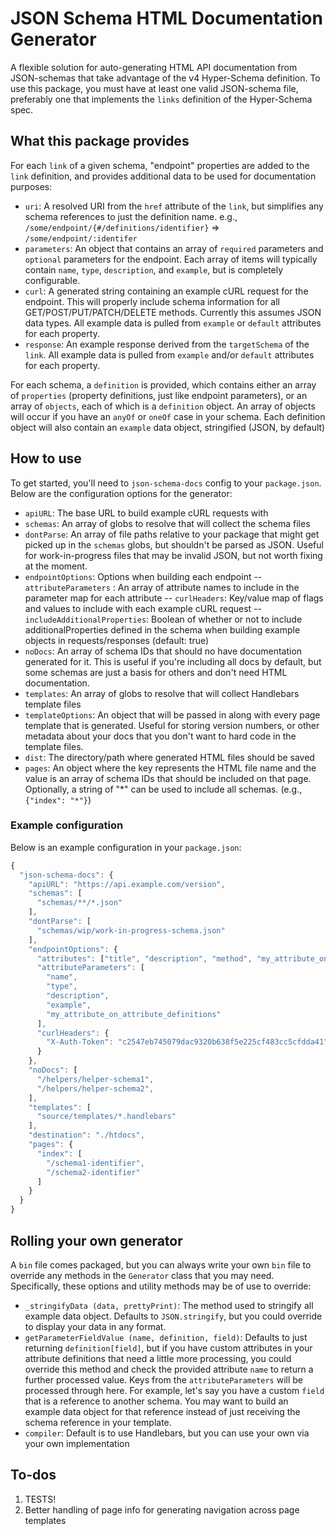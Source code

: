 JSON Schema HTML Documentation Generator
=========================================

A flexible solution for auto-generating HTML API documentation from JSON-schemas that take advantage of the v4 Hyper-Schema definition. To use this package, you must have at least one valid JSON-schema file, preferably one that implements the `links` definition of the Hyper-Schema spec.

## What this package provides ##
For each `link` of a given schema, "endpoint" properties are added to the `link` definition, and provides additional data to be used for documentation purposes:

- `uri`: A resolved URI from the `href` attribute of the `link`, but simplifies any schema references to just the definition name. e.g., `/some/endpoint/{#/definitions/identifier}` => `/some/endpoint/:identifer`
- `parameters`: An object that contains an array of `required` parameters and `optional` parameters for the endpoint. Each array of items will typically contain `name`, `type`, `description`, and `example`, but is completely configurable.
- `curl`: A generated string containing an example cURL request for the endpoint. This will properly include schema information for all GET/POST/PUT/PATCH/DELETE methods. Currently this assumes JSON data types. All example data is pulled from `example` or `default` attributes for each property.
- `response`: An example response derived from the `targetSchema` of the `link`. All example data is pulled from `example` and/or `default` attributes for each property.

For each schema, a `definition` is provided, which contains either an array of `properties` (property definitions, just like endpoint parameters), or an array of `objects`, each of which is a `definition` object. An array of objects will occur if you have an `anyOf` or `oneOf` case in your schema. Each definition object will also contain an `example` data object, stringified (JSON, by default)

## How to use ##
To get started, you'll need to `json-schema-docs` config to your `package.json`. Below are the configuration options for the generator:

- `apiURL`: The base URL to build example cURL requests with
- `schemas`: An array of globs to resolve that will collect the schema files
- `dontParse`: An array of file paths relative to your package that might get picked up in the `schemas` globs, but shouldn't be parsed as JSON. Useful for work-in-progress files that may be invalid JSON, but not worth fixing at the moment.
- `endpointOptions`: Options when building each endpoint
-- `attributeParameters` : An array of attribute names to include in the parameter map for each attribute
-- `curlHeaders`: Key/value map of flags and values to include with each example cURL request
-- `includeAdditionalProperties`: Boolean of whether or not to include additionalProperties defined in the schema when building example objects in requests/responses (default: true)
- `noDocs`: An array of schema IDs that should no have documentation generated for it. This is useful if you're including all docs by default, but some schemas are just a basis for others and don't need HTML documentation.
- `templates`: An array of globs to resolve that will collect Handlebars template files
- `templateOptions`: An object that will be passed in along with every page template that is generated. Useful for storing version numbers, or other metadata about your docs that you don't want to hard code in the template files.
- `dist`: The directory/path where generated HTML files should be saved
- `pages`: An object where the key represents the HTML file name and the value is an array of schema IDs that should be included on that page. Optionally, a string of "*" can be used to include all schemas. (e.g., `{"index": "*"}`)

### Example configuration ###
Below is an example configuration in your `package.json`:

```javascript
{
  "json-schema-docs": {
    "apiURL": "https://api.example.com/version",
    "schemas": [
      "schemas/**/*.json"
    ],
    "dontParse": [
      "schemas/wip/work-in-progress-schema.json"
    ],
    "endpointOptions": {
      "attributes": ["title", "description", "method", "my_attribute_on_link_objects"],
      "attributeParameters": [
        "name",
        "type",
        "description",
        "example",
        "my_attribute_on_attribute_definitions"
      ],
      "curlHeaders": {
        "X-Auth-Token": "c2547eb745079dac9320b638f5e225cf483cc5cfdda41"
      }
    },
    "noDocs": [
      "/helpers/helper-schema1",
      "/helpers/helper-schema2",
    ],
    "templates": [
      "source/templates/*.handlebars"
    ],
    "destination": "./htdocs",
    "pages": {
      "index": [
        "/schema1-identifier",
        "/schema2-identifier"
      ]
    }
  }
}
```

## Rolling your own generator ##
A `bin` file comes packaged, but you can always write your own `bin` file to override any methods in the `Generator` class that you may need. Specifically, these options and utility methods may be of use to override:

- `_stringifyData (data, prettyPrint)`: The method used to stringify all example data object. Defaults to `JSON.stringify`, but you could override to display your data in any format.
- `getParameterFieldValue (name, definition, field)`: Defaults to just returning `definition[field]`, but if you have custom attributes in your attribute definitions that need a little more processing, you could override this method and check the provided attribute `name` to return a further processed value. Keys from the `attributeParameters` will be processed through here. For example, let's say you have a custom `field` that is a reference to another schema. You may want to build an example data object for that reference instead of just receiving the schema reference in your template.
- `compiler`: Default is to use Handlebars, but you can use your own via your own implementation

## To-dos ##
1. TESTS!
2. Better handling of page info for generating navigation across page templates
